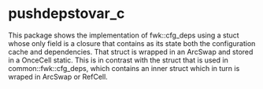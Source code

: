 # pushdepstovar_c

This package shows the implementation of fwk::cfg_deps using a stuct whose only field is a closure that contains as its state both the configuration cache and dependencies. That struct is wrapped in an ArcSwap and stored in a OnceCell static. This is in contrast with the struct that is used in common::fwk::cfg_deps, which contains an inner struct which in turn is wraped in ArcSwap or RefCell.

